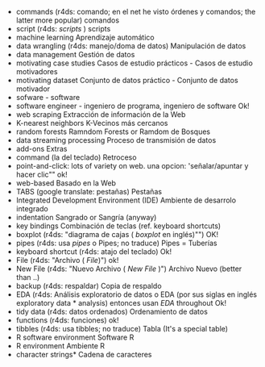 * commands (r4ds: comando; en el net he visto órdenes y comandos; the latter more popular) comandos 
* script (r4ds: _scripts_ ) scripts
* machine learning Aprendizaje automático
* data wrangling (r4ds: manejo/doma de datos) Manipulación de datos
* data management Gestión de datos
* motivating case studies Casos de estudio prácticos - Casos de estudio motivadores 
* motivating dataset Conjunto de datos práctico - Conjunto de datos motivador
* sofware - software
* software engineer - ingeniero de programa, ingeniero de software Ok!
* web scraping Extracción de información de la Web
* K-nearest neighbors K-Vecinos más cercanos 
* random forests Ramndom Forests or Ramdom de Bosques
* data streaming processing Proceso de transmisión de datos
* add-ons Extras
* command (la del teclado) Retroceso
* point-and-click: lots of variety on web. una opcion: 'señalar/apuntar y hacer clic"" ok!
* web-based Basado en la Web 
* TABS (google translate: pestañas) Pestañas
* Integrated Development Environment (IDE) Ambiente de desarrolo integrado
* indentation Sangrado or Sangría (anyway)
* key bindings Combinación de teclas (ref. keyboard shortcuts)
* boxplot (r4ds: "diagrama de cajas ( _boxplot_ en inglés)"") OK!
* pipes (r4ds: usa _pipes_ o Pipes; no traduce) Pipes = Tuberías
* keyboard shortcut (r4ds: atajo del teclado) Ok!
* File (r4ds: "Archivo ( _File_)") ok!
* New File (r4ds: "Nuevo Archivo ( _New File_ )") Archivo Nuevo (better than ..)
* backup (r4ds: respaldar) Copia de respaldo
* EDA (r4ds: Análisis exploratorio de datos o EDA (por sus siglas en inglés exploratory data * analysis) entonces usan _EDA_ throughout Ok!
* tidy data (r4ds: datos ordenados) Ordenamiento de datos
* functions (r4ds: funciones) ok!
* tibbles (r4ds: usa tibbles; no traduce) Tabla (It's a special table)
* R software environment Software R
* R environment Ambiente R
* character strings* Cadena de caracteres
